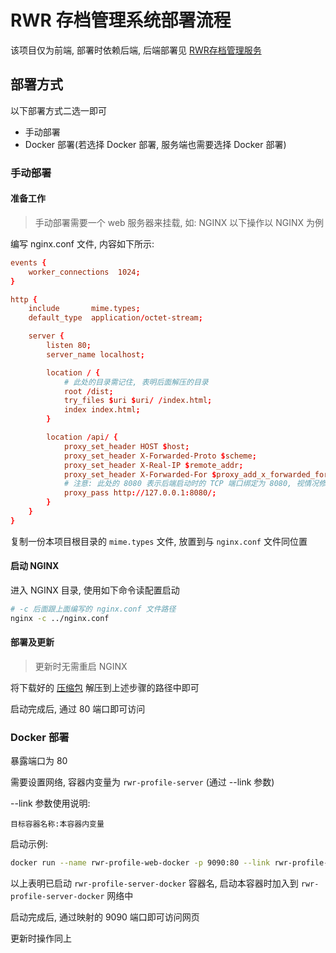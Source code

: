 # RWR 存档管理系统部署流程

该项目仅为前端, 部署时依赖后端, 后端部署见 [RWR存档管理服务](https://github.com/Kreedzt/rwr-profile-server)

## 部署方式

以下部署方式二选一即可

- 手动部署
- Docker 部署(若选择 Docker 部署, 服务端也需要选择 Docker 部署)

### 手动部署

#### 准备工作
> 手动部署需要一个 web 服务器来挂载, 如: NGINX
> 以下操作以 NGINX 为例

编写 nginx.conf 文件, 内容如下所示:

```conf
events {
    worker_connections  1024;
}

http {
    include       mime.types;
    default_type  application/octet-stream;

    server {
        listen 80;
        server_name localhost;

        location / {
            # 此处的目录需记住, 表明后面解压的目录
            root /dist;
            try_files $uri $uri/ /index.html;
            index index.html;
        }

        location /api/ {
            proxy_set_header HOST $host;
            proxy_set_header X-Forwarded-Proto $scheme;
            proxy_set_header X-Real-IP $remote_addr;
            proxy_set_header X-Forwarded-For $proxy_add_x_forwarded_for;
            # 注意: 此处的 8080 表示后端启动时的 TCP 端口绑定为 8080, 视情况修改
            proxy_pass http://127.0.0.1:8080/;
        }
    }
}

```

复制一份本项目根目录的 `mime.types` 文件, 放置到与 `nginx.conf` 文件同位置

#### 启动 NGINX

进入 NGINX 目录, 使用如下命令读配置启动

```sh
# -c 后面跟上面编写的 nginx.conf 文件路径
nginx -c ../nginx.conf
```

#### 部署及更新

> 更新时无需重启 NGINX

将下载好的 [压缩包](https://github.com/Kreedzt/rwr-profile-web/releases) 解压到上述步骤的路径中即可

启动完成后, 通过 80 端口即可访问

### Docker 部署

暴露端口为 80

需要设置网络, 容器内变量为 `rwr-profile-server` (通过 --link 参数)

--link 参数使用说明:
```text
目标容器名称:本容器内变量
```

启动示例:
```sh
docker run --name rwr-profile-web-docker -p 9090:80 --link rwr-profile-server-docker:rwr-profile-server -d zhaozisong0/rwr-profile-web:latest
```

以上表明已启动 `rwr-profile-server-docker` 容器名, 启动本容器时加入到 `rwr-profile-server-docker` 网络中

启动完成后, 通过映射的 9090 端口即可访问网页

更新时操作同上
